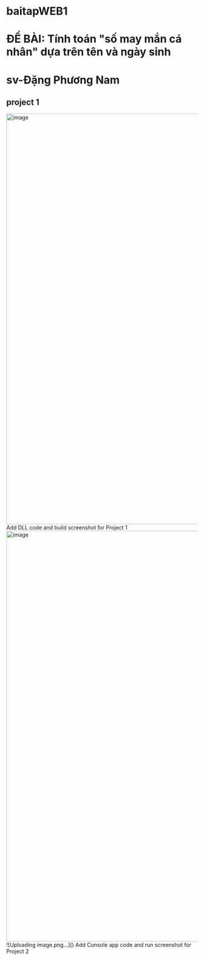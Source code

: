 # baitapWEB1
# ĐỀ BÀI: Tính toán "số may mắn cá nhân" dựa trên tên và ngày sinh
# sv-Đặng Phương Nam
## project 1

<img width="1920" height="1080" alt="image" src="https://github.com/user-attachments/assets/9e5b3032-4838-47fe-9a82-2410190411e2" />
Add DLL code and build screenshot for Project 1

<img width="1920" height="1080" alt="image" src="https://github.com/user-attachments/assets/d3473f99-fd6e-4e8c-bea0-0950a4dd036a" />
![Uploading image.png…]()
Add Console app code and run screenshot for Project 2

